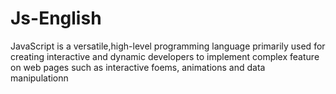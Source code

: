 # Js-English
JavaScript is a versatile,high-level programming language primarily used for creating interactive and dynamic developers to implement complex feature on web pages such as interactive foems, animations and data manipulationn
